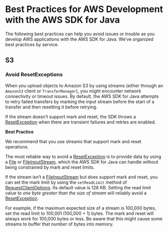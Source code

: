 # Best Practices for AWS Development with the AWS SDK for Java<a name="best-practices"></a>

The following best practices can help you avoid issues or trouble as you develop AWS applications with the AWS SDK for Java\. We’ve organized best practices by service\.

## S3<a name="s3"></a>

### Avoid ResetExceptions<a name="s3-avoid-resetexception"></a>

When you upload objects to Amazon S3 by using streams \(either through an `AmazonS3` client or `TransferManager`\), you might encounter network connectivity or timeout issues\. By default, the AWS SDK for Java attempts to retry failed transfers by marking the input stream before the start of a transfer and then resetting it before retrying\.

If the stream doesn’t support mark and reset, the SDK throws a [ResetException](https://docs.aws.amazon.com/sdk-for-java/v1/reference/com/amazonaws/ResetException.html) when there are transient failures and retries are enabled\.

 **Best Practice** 

We recommend that you use streams that support mark and reset operations\.

The most reliable way to avoid a [ResetException](https://docs.aws.amazon.com/sdk-for-java/v1/reference/com/amazonaws/ResetException.html) is to provide data by using a [File](https://docs.oracle.com/javase/8/docs/api/index.html?java/io/File.html) or [FileInputStream](https://docs.oracle.com/javase/8/docs/api/index.html?java/io/FileInputStream.html), which the AWS SDK for Java can handle without being constrained by mark and reset limits\.

If the stream isn’t a [FileInputStream](https://docs.oracle.com/javase/8/docs/api/index.html?java/io/FileInputStream.html) but does support mark and reset, you can set the mark limit by using the `setReadLimit` method of [RequestClientOptions](https://docs.aws.amazon.com/sdk-for-java/v1/reference/com/amazonaws/RequestClientOptions.html)\. Its default value is 128 KB\. Setting the read limit value to *one byte greater than the size of stream* will reliably avoid a [ResetException](https://docs.aws.amazon.com/sdk-for-java/v1/reference/com/amazonaws/ResetException.html)\.

For example, if the maximum expected size of a stream is 100,000 bytes, set the read limit to 100,001 \(100,000 \+ 1\) bytes\. The mark and reset will always work for 100,000 bytes or less\. Be aware that this might cause some streams to buffer that number of bytes into memory\.